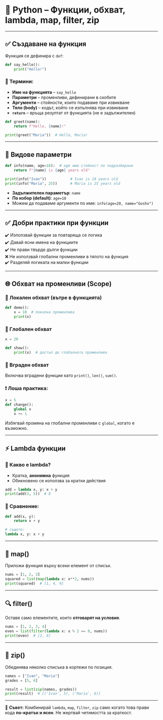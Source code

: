 # 🧠 Python – Функции, обхват, lambda, map, filter, zip

---

## ✅ Създаване на функция

Функция се дефинира с `def`:

```python
def say_hello():
    print("Hello!")
```

### 📌 Термини:
- **Име на функцията** – `say_hello`
- **Параметри** – променливи, дефинирани в скобите
- **Аргументи** – стойности, които подаваме при извикване
- **Тяло (body)** – кодът, който се изпълнява при извикване
- **`return`** – връща резултат от функцията (не е задължителен)

```python
def greet(name):
    return f"Hello, {name}!"

print(greet("Maria"))  # Hello, Maria!
```

---

## 🧩 Видове параметри

```python
def info(name, age=18):  # age има стойност по подразбиране
    return f"{name} is {age} years old"

print(info("Ivan"))           # Ivan is 18 years old
print(info("Maria", 25))      # Maria is 25 years old
```

- **Задължителен параметър**: `name`
- **По избор (default)**: `age=18`
- Можем да подаваме аргументи по име: `info(age=20, name="Gosho")`

---

## ✅ Добри практики при функции

✔️ Използвай функции за повтаряща се логика  
✔️ Давай ясни имена на функциите  
✔️ Не прави твърде дълги функции  
❌ Не използвай глобални променливи в тялото на функция  
✔️ Разделяй логиката на малки функции

---

## 🌐 Обхват на променливи (Scope)

### 🔹 Локален обхват (вътре в функцията)
```python
def demo():
    x = 10  # локална променлива
    print(x)
```

### 🔹 Глобален обхват
```python
x = 20

def show():
    print(x)  # достъп до глобалната променлива
```

### 🔹 Вграден обхват
Включва вградени функции като `print()`, `len()`, `sum()`.

### ❗ Лоша практика:
```python
x = 5
def change():
    global x
    x += 1
```
Избягвай промяна на глобални променливи с `global`, когато е възможно.

---

## ⚡ Lambda функции

### 📌 Какво е lambda?
- Кратка, **анонимна** функция
- Обикновено се използва за кратки действия

```python
add = lambda x, y: x + y
print(add(3, 5))  # 8
```

### 🔸 Сравнение:

```python
def add(x, y):
    return x + y

# същото:
lambda x, y: x + y
```

---

## 🔁 map()

Приложи функция върху всеки елемент от списък.

```python
nums = [1, 2, 3]
squared = list(map(lambda x: x**2, nums))
print(squared)  # [1, 4, 9]
```

---

## 🔍 filter()

Оставя само елементите, които **отговарят на условие**.

```python
nums = [1, 2, 3, 4]
even = list(filter(lambda x: x % 2 == 0, nums))
print(even)  # [2, 4]
```

---

## 🧵 zip()

Обединява няколко списъка в кортежи по позиция.

```python
names = ["Ivan", "Maria"]
grades = [5, 6]

result = list(zip(names, grades))
print(result)  # [('Ivan', 5), ('Maria', 6)]
```

---

📌 **Съвет:** Комбинирай `lambda`, `map`, `filter`, `zip` само когато това прави кода **по-кратък и ясен**. Не жертвай четимостта за краткост.

